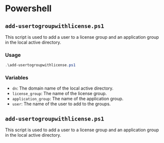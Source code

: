 # Powershell

## `add-usertogroupwithlicense.ps1`

This script is used to add a user to a license group and an application group in the local active directory.

### Usage

```powershell
.\add-usertogroupwithlicense.ps1
```

### Variables

- `dn`: The domain name of the local active directory.
- `license_group`: The name of the license group.
- `application_group`: The name of the application group.
- `user`: The name of the user to add to the groups.

## `add-usertogroupwithlicense.ps1`

This script is used to add a user to a license group and an application group in the local active directory.
